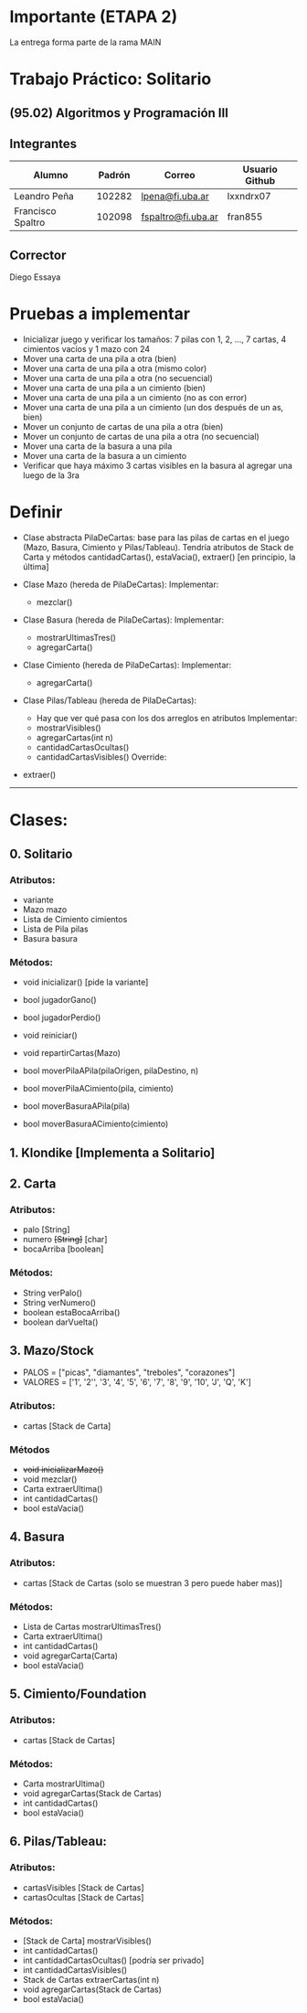 # Importante (ETAPA 2)
La entrega forma parte de la rama MAIN

# Trabajo Práctico: Solitario
## (95.02) Algoritmos y Programación III

## Integrantes
| Alumno | Padrón | Correo | Usuario Github |
| ----------- | ----------- | ----------- | ----------- |
| Leandro Peña | 102282 | lpena@fi.uba.ar | lxxndrx07 |
| Francisco Spaltro | 102098 | fspaltro@fi.uba.ar | fran855 |

## Corrector
Diego Essaya

# Pruebas a implementar
- Inicializar juego y verificar los tamaños: 7 pilas con 1, 2, ..., 7 cartas, 4 cimientos vacíos y 1 mazo con 24
- Mover una carta de una pila a otra (bien)
- Mover una carta de una pila a otra (mismo color)
- Mover una carta de una pila a otra (no secuencial)
- Mover una carta de una pila a un cimiento (bien)
- Mover una carta de una pila a un cimiento (no as con error)
- Mover una carta de una pila a un cimiento (un dos después de un as, bien)
- Mover un conjunto de cartas de una pila a otra (bien)
- Mover un conjunto de cartas de una pila a otra (no secuencial)
- Mover una carta de la basura a una pila
- Mover una carta de la basura a un cimiento
- Verificar que haya máximo 3 cartas visibles en la basura al agregar una luego de la 3ra





# Definir
- Clase abstracta PilaDeCartas: base para las pilas de cartas en el juego (Mazo, Basura, Cimiento y Pilas/Tableau). Tendría atributos de Stack de Carta y métodos cantidadCartas(), estaVacia(), extraer() [en principio, la última]

- Clase Mazo (hereda de PilaDeCartas):
Implementar: 
  - mezclar()

- Clase Basura (hereda de PilaDeCartas):
Implementar:
  - mostrarUltimasTres()
  - agregarCarta()

- Clase Cimiento (hereda de PilaDeCartas):
Implementar:
  - agregarCarta()

- Clase Pilas/Tableau (hereda de PilaDeCartas):
  - Hay que ver qué pasa con los dos arreglos en atributos
Implementar:
  - mostrarVisibles()
  - agregarCartas(int n)
  - cantidadCartasOcultas()
  - cantidadCartasVisibles()
Override:
- extraer()
---------------------------------
# Clases:
## 0. Solitario
### Atributos:
- variante
- Mazo mazo
- Lista de Cimiento cimientos
- Lista de Pila pilas
- Basura basura

### Métodos:
- void inicializar() [pide la variante]
- bool jugadorGano()
- bool jugadorPerdio()
- void reiniciar()

- void repartirCartas(Mazo)
- bool moverPilaAPila(pilaOrigen, pilaDestino, n)
- bool moverPilaACimiento(pila, cimiento)
- bool moverBasuraAPila(pila)
- bool moverBasuraACimiento(cimiento)

## 1. Klondike [Implementa a Solitario]


## 2. Carta

### Atributos:
- palo [String]
- numero ~~[String]~~ [char]
- bocaArriba [boolean]

### Métodos:
- String verPalo()
- String verNumero()
- boolean estaBocaArriba()
- boolean darVuelta()


## 3. Mazo/Stock
- PALOS = ["picas", "diamantes", "treboles", "corazones"]
- VALORES = ['1', '2'', '3', '4', '5', '6', '7', '8', '9', '10', 'J', 'Q', 'K']

### Atributos:
- cartas [Stack de Carta]

### Métodos
- ~~void inicializarMazo()~~
- void mezclar()		
- Carta extraerUltima()
- int cantidadCartas()
- bool estaVacia()

## 4. Basura
### Atributos:
- cartas [Stack de Cartas (solo se muestran 3 pero puede haber mas)]

### Métodos:
- Lista de Cartas mostrarUltimasTres() 
- Carta extraerUltima()
- int cantidadCartas()
- void agregarCarta(Carta)
- bool estaVacia()


## 5. Cimiento/Foundation
### Atributos:
- cartas [Stack de Cartas]

### Métodos:
- Carta mostrarUltima()
- void agregarCartas(Stack de Cartas)
- int cantidadCartas()
- bool estaVacia()

## 6. Pilas/Tableau:
### Atributos:
- cartasVisibles [Stack de Cartas]
- cartasOcultas [Stack de Cartas]

### Métodos:
- [Stack de Carta] mostrarVisibles()
- int cantidadCartas()
- int cantidadCartasOcultas() [podría ser privado]
- int cantidadCartasVisibles()
- Stack de Cartas extraerCartas(int n)
- void agregarCartas(Stack de Cartas)
- bool estaVacia()
